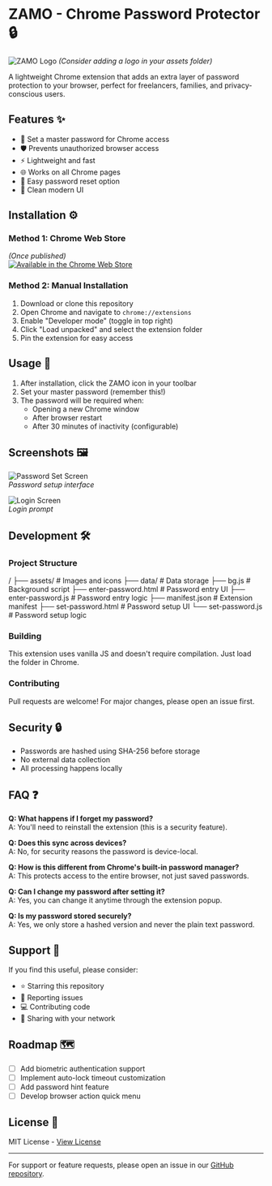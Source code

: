 # ZAMO - Chrome Password Protector 🔒

![ZAMO Logo](assets/logo.png) *(Consider adding a logo in your assets folder)*

A lightweight Chrome extension that adds an extra layer of password protection to your browser, perfect for freelancers, families, and privacy-conscious users.

## Features ✨
- 🔐 Set a master password for Chrome access
- 🛡️ Prevents unauthorized browser access
- ⚡ Lightweight and fast
- 🌐 Works on all Chrome pages
- 🔄 Easy password reset option
- 🎨 Clean modern UI

## Installation ⚙️

### Method 1: Chrome Web Store
*(Once published)*  
[![Available in the Chrome Web Store](https://storage.googleapis.com/web-dev-uploads/image/WlD8wC6g8khYWPJUsQceQkhXSlv1/UV4C4ybeBTsZt43U4xis.png)](https://chrome.google.com/webstore/detail/zamo-password-protector/...)

### Method 2: Manual Installation
1. Download or clone this repository
2. Open Chrome and navigate to `chrome://extensions`
3. Enable "Developer mode" (toggle in top right)
4. Click "Load unpacked" and select the extension folder
5. Pin the extension for easy access

## Usage 🚀

1. After installation, click the ZAMO icon in your toolbar
2. Set your master password (remember this!)
3. The password will be required when:
   - Opening a new Chrome window
   - After browser restart
   - After 30 minutes of inactivity (configurable)

## Screenshots 🖼️

![Password Set Screen](assets/screenshot1.png)  
*Password setup interface*

![Login Screen](assets/screenshot2.png)  
*Login prompt*

## Development 🛠️

### Project Structure
/
├── assets/ # Images and icons
├── data/ # Data storage
├── bg.js # Background script
├── enter-password.html # Password entry UI
├── enter-password.js # Password entry logic
├── manifest.json # Extension manifest
├── set-password.html # Password setup UI
└── set-password.js # Password setup logic

### Building
This extension uses vanilla JS and doesn't require compilation. Just load the folder in Chrome.

### Contributing
Pull requests are welcome! For major changes, please open an issue first.

## Security 🔒
- Passwords are hashed using SHA-256 before storage
- No external data collection
- All processing happens locally

## FAQ ❓

**Q: What happens if I forget my password?**  
A: You'll need to reinstall the extension (this is a security feature).

**Q: Does this sync across devices?**  
A: No, for security reasons the password is device-local.

**Q: How is this different from Chrome's built-in password manager?**  
A: This protects access to the entire browser, not just saved passwords.

**Q: Can I change my password after setting it?**  
A: Yes, you can change it anytime through the extension popup.

**Q: Is my password stored securely?**  
A: Yes, we only store a hashed version and never the plain text password.

## Support 💖
If you find this useful, please consider:
- ⭐ Starring this repository
- 🐛 Reporting issues
- 💻 Contributing code
- 📢 Sharing with your network

## Roadmap 🗺️
- [ ] Add biometric authentication support
- [ ] Implement auto-lock timeout customization
- [ ] Add password hint feature
- [ ] Develop browser action quick menu

## License 📄
MIT License - [View License](LICENSE)

---

For support or feature requests, please open an issue in our [GitHub repository](https://github.com/morpheusadam/Chrome-Password-Protector-ZAMO-).